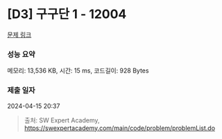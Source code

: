 # [D3] 구구단 1 - 12004 

[문제 링크](https://swexpertacademy.com/main/code/problem/problemDetail.do?contestProbId=AXkcWgFa8sADFAS8) 

### 성능 요약

메모리: 13,536 KB, 시간: 15 ms, 코드길이: 928 Bytes

### 제출 일자

2024-04-15 20:37



> 출처: SW Expert Academy, https://swexpertacademy.com/main/code/problem/problemList.do